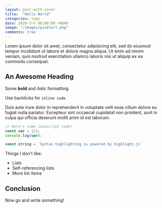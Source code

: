 ```yaml
---
layout: post-with-cover
title:  "Hello World"
categories: tags
date: 2020-3-6 00:00:00 +0800
image: "/images/pixelart.png"
comments: true
--- 
```


Lorem ipsum dolor sit amet, consectetur adipisicing elit, sed do eiusmod tempor incididunt ut labore et dolore magna aliqua. Ut enim ad minim veniam, quis nostrud exercitation ullamco laboris nisi ut aliquip ex ea commodo consequat.

## An Awesome Heading

Some **bold** and *italic* formatting.

Use backticks for `inline code`.

Duis aute irure dolor in reprehenderit in voluptate velit esse cillum dolore eu fugiat nulla pariatur. Excepteur sint occaecat cupidatat non proident, sunt in culpa qui officia deserunt mollit anim id est laborum.

```javascript
// Here's some Javascript code!
const var = 123;
console.log(var);

const string = `Syntax highlighting is powered by highlight.js`
```

Things I don't like:
- Lists
- Self-referencing lists
- More list items

## Conclusion

Now go and write something!
